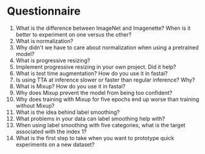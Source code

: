 # Questionnaire

1. What is the difference between ImageNet and Imagenette? When is it better to experiment on one versus the other?
2. What is normalization?
3. Why didn't we have to care about normalization when using a pretrained model?
4. What is progressive resizing?
5. Implement progressive resizing in your own project. Did it help?
6. What is test time augmentation? How do you use it in fastai?
7. Is using TTA at inference slower or faster than regular inference? Why?
8. What is Mixup? How do you use it in fastai?
9. Why does Mixup prevent the model from being too confident?
10. Why does training with Mixup for five epochs end up worse than training without Mixup?
11. What is the idea behind label smoothing?
12. What problems in your data can label smoothing help with?
13. When using label smoothing with five categories, what is the target associated with the index 1?
14. What is the first step to take when you want to prototype quick experiments on a new dataset?

